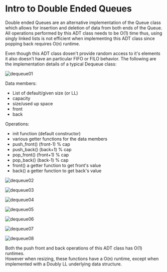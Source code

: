 # Intro to Double Ended Queues

Double ended Queues are an alternative implementation of the Queue class which allows for insertion and deletion of data from both ends of the Queue. All operations performed by this ADT class needs to be O(1) time thus, using singly linked lists is not efficient when implementing this ADT class since popping back requires O(n) runtime.

Even though this ADT class dosen't provide random access to it's elements it also doesn't have an particular FIFO or FILO behavior. The following are the implementation details of a typical Dequeue class:

![dequeue01](https://github.com/user-attachments/assets/b3f2cfae-6783-43eb-b64e-3b49b7530914)

Data members:
- List of default/given size (or LL)
- capacity
- size/used up space
- front
- back

Operations:
- init function (default constructor)
- various getter functions for the data members
- push_front() (front-1) % cap
- push_back() (back+1) % cap
- pop_front() (front+1) % cap
- pop_back() (back-1) % cap
- front() a getter function to get front's value
- back() a getter function to get back's value

![dequeue02](https://github.com/user-attachments/assets/e1d27661-b4b6-4fb0-b416-fa9bfa7a1fee)

![dequeue03](https://github.com/user-attachments/assets/9574452e-ba8c-472a-ad26-bf086601d398)

![dequeue04](https://github.com/user-attachments/assets/108cf49d-45bb-40b6-ba83-17df44e9633a)

![dequeue05](https://github.com/user-attachments/assets/de7c5a67-001c-4a42-b5b3-fd6c98d19513)

![dequeue06](https://github.com/user-attachments/assets/60c15e17-9b2f-4778-b0b3-d4a8105d4870)

![dequeue07](https://github.com/user-attachments/assets/58922a17-bcee-4a75-878e-b694b914d0d3)

![dequeue08](https://github.com/user-attachments/assets/b5571d93-938b-4ff4-afbc-956f0491263f)

Both the push front and back operations of this ADT class has O(1) runtimes.<br>
However when resizing, these functions have a O(n) runtime, except when implemented with a Doubly LL underlying data structure.
